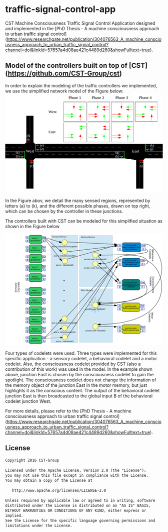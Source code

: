 # traffic-signal-control-app

CST Machine Consciousness Traffic Signal Control Application designed and implemented in the [PhD Thesis - A machine consciousness approach to urban traffic signal control] (https://www.researchgate.net/publication/304076563_A_machine_consciousness_approach_to_urban_traffic_signal_control?channel=doi&linkId=57657a4d08ae421c4489d260&showFulltext=true).

## Model of the controllers built on top of [CST] (https://github.com/CST-Group/cst)

In order to explain the modeling of the traffic controllers we implemented, we use the simplified network model of the Figure below: ![Network model](/network.png)

In the Figure abov, we detail the many sensed regions, represented by letters (a) to (k), and the different possible phases, drawn on top right, which can be chosen by the controller in these junctions.

The controllers built with CST can be modeled for this simplified situation as shown in the Figure below

![Model of the controllers](/CST-TrafficLightsController.png)

Four types of codelets were used. Three types were implemented for this specific application - a sensory codelet, a behavioral codelet and a motor codelet. Also, the consciousness codelet provided by CST (also a contribution of this work) was used in the model. In the example shown above, junction East is chosen by the consciousness codelet to gain the spotlight. The consciousness codelet does not change the information of the memory object of the junction East in the motor memory, but just highlights it as the conscious content. The output of the behavioral codelet junction East is then broadcasted to the global input B of the behavioral codelet junction West.

For more details, please refer to the [PhD Thesis - A machine consciousness approach to urban traffic signal control] (https://www.researchgate.net/publication/304076563_A_machine_consciousness_approach_to_urban_traffic_signal_control?channel=doi&linkId=57657a4d08ae421c4489d260&showFulltext=true).

## License

    Copyright 2016 CST-Group

    Licensed under the Apache License, Version 2.0 (the "License");
    you may not use this file except in compliance with the License.
    You may obtain a copy of the License at

       http://www.apache.org/licenses/LICENSE-2.0

    Unless required by applicable law or agreed to in writing, software
    distributed under the License is distributed on an "AS IS" BASIS,
    WITHOUT WARRANTIES OR CONDITIONS OF ANY KIND, either express or implied.
    See the License for the specific language governing permissions and
    limitations under the License.

